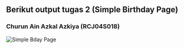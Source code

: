 ## Berikut output tugas 2 (Simple Birthday Page)
### Churun Ain Azkal Azkiya (RCJ04S018)
![Simple Bday Page](assignment-2.jpg)
